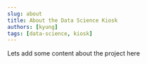 ```yaml
---
slug: about
title: About the Data Science Kiosk
authors: [kyung]
tags: [data-science, kiosk]
---
```


Lets add some content about the project here
